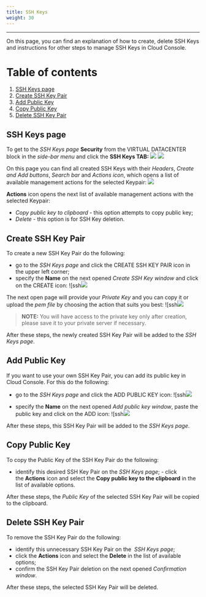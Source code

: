 ```yaml
---
title: SSH Keys
weight: 30
---
```

___
On this page, you can find an explanation of how to create, delete SSH Keys and instructions for other steps to manage SSH Keys in Cloud Console.

# Table of contents

1. [SSH Keys page](#ssh-keys-page)
2. [Create SSH Key Pair](#create-ssh-key-pair)
3. [Add Public Key](#add-public-key)
4. [Copy Public Key](#copy-public-key)
5. [Delete SSH Key Pair](#delete-ssh-key-pair)

## SSH Keys page
To get to the *SSH Keys page* **Security** from the VIRTUAL DATACENTER block in the *side-bar menu* and click the **SSH Keys TAB:**
![](../../../assets/images/cli/1.png?classes=border,shadow) 
![](../../../assets/images/ssh/1.png?classes=border,shadow) 

On this page you can find all created SSH Keys with their *Headers*, *Create and Add buttons*, *Search bar* and *Actions icon*, which opens a list of available management actions for the selected Keypair:
![](../../../assets/images/ssh/2.png?classes=border,shadow) 

**Actions** icon opens the next list of available management actions with the selected Keypair:
- *Copy public key to clipboard* - this option attempts to copy public key;
- *Delete* - this option is for SSH Key deletion.

## Create SSH Key Pair
To create a new SSH Key Pair do the following:
- go to the *SSH Keys page* and click the CREATE SSH KEY PAIR icon in the upper left corner;
- specify the **Name** on the next opened *Create SSH Key window* and click on the CREATE icon:
![ssh![](../../../assets/images/ssh/3.png?classes=border,shadow)

The next open page will provide your *Private Key* and you can copy it or upload the *pem file* by choosing the action that suits you best:
![ssh![](../../../assets/images/ssh/4.png?classes=border,shadow)

>**NOTE:** You will have access to the private key only after creation, please save it to your private server if necessary.

After these steps, the newly created SSH Key Pair will be added to the *SSH Keys page*.

## Add Public Key 
If you want to use your own SSH Key Pair, you can add its public key in Cloud Console.
For this do the following:
- go to the *SSH Keys page* and click the ADD PUBLIC KEY icon:
![ssh![](../../../assets/images/ssh/5.png?classes=border,shadow)

- specify the **Name** on the next opened *Add public key window*, paste the public key and click on the ADD icon:
![ssh![](../../../assets/images/ssh/6.png?classes=border,shadow)

After these steps, this SSH Key Pair will be added to the *SSH Keys page*.

## Copy Public Key
To copy the Public Key of the SSH Key Pair do the following:
- identify this desired SSH Key Pair on the *SSH Keys page*;
- click the **Actions** icon and select the **Copy public key to the clipboard** in the list of available options.

After these steps, the *Public Key* of the selected SSH Key Pair will be copied to the clipboard.

## Delete SSH Key Pair
To remove the SSH Key Pair do the following:
- identify this unnecessary SSH Key Pair on the  *SSH Keys page*;
- click the **Actions** icon and select the **Delete** in the list of available options;
- confirm the SSH Key Pair deletion on the next opened *Confirmation window*.

After these steps, the selected SSH Key Pair will be deleted.

